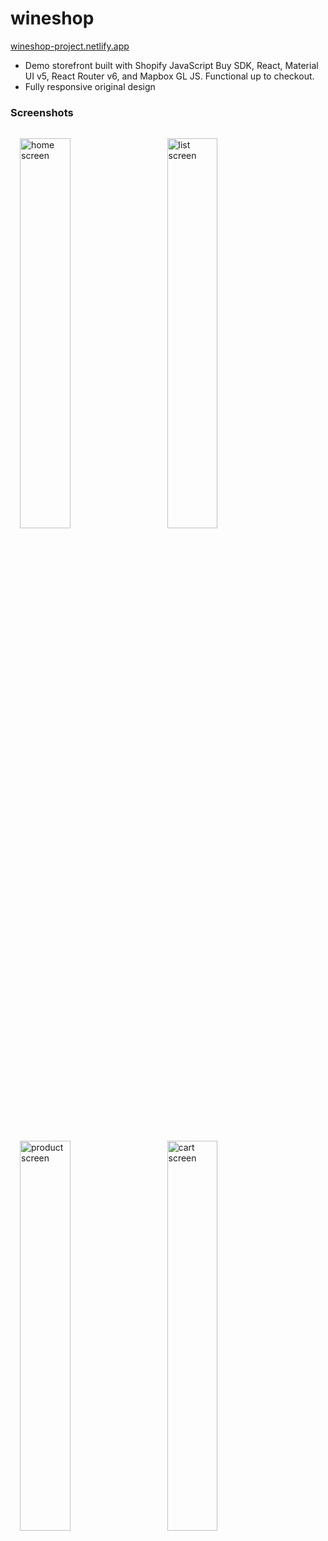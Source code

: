 # wineshop

[wineshop-project.netlify.app](https://wineshop-project.netlify.app/)

- Demo storefront built with Shopify JavaScript Buy SDK, React, Material UI v5, React Router v6, and Mapbox GL JS. Functional up to checkout.
- Fully responsive original design

### Screenshots

<p>
<img src="https://kristenandersen.online/assets/screenshots/wineshop-home.png" alt="home screen" width="40%" style="padding: 15px;"/>
<img src="https://kristenandersen.online/assets/screenshots/wineshop-product-list.png" alt="list screen" width="40%"style="padding: 15px;"/>
</p>
<p>
<img src="https://kristenandersen.online/assets/screenshots/wineshop-product.png" alt="product screen" width="40%" style="padding: 15px;"/>
<img src="https://kristenandersen.online/assets/screenshots/wineshop-cart.png" alt="cart screen" width="40%" style="padding: 15px;"/>
</p>

